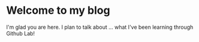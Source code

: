 # Welcome to my blog

I'm glad you are here. I plan to talk about ... what I've been learning through Github Lab!
